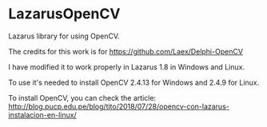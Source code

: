 # LazarusOpenCV

Lazarus library for using OpenCV.

The credits for this work is for https://github.com/Laex/Delphi-OpenCV

I have modified it to work properly in Lazarus 1.8 in Windows and Linux.

To use it's needed to install OpenCV 2.4.13 for Windows and 2.4.9 for Linux.

To install OpenCV, you can check the article: http://blog.pucp.edu.pe/blog/tito/2018/07/28/opencv-con-lazarus-instalacion-en-linux/
